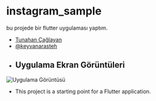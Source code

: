 # instagram_sample

bu projede bir flutter uygulaması yaptım.

- [Tunahan Çağlayan](https://github.com/TunahanCglyn)
- [@keyvanarasteh](https://github.com/keyvanarasteh/keyvanarasteh)
- ## Uygulama Ekran Görüntüleri

![Uygulama Görüntüsü](file:///Users/tunahancaglayan/Desktop/Ekran_Resmi_2.png) 


- This project is a starting point for a Flutter application.
